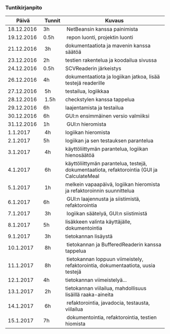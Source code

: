 ### Tuntikirjanpito
Päivä | Tunnit | Kuvaus
----- | ------ | ------
18.12.2016 | 3h | NetBeansin kanssa painimista
19.12.2016 | 0.5h | repon luonti, projektin luonti
21.12.2016 | 3h | dokumentaatiota ja mavenin kanssa säätöä
23.12.2016 | 2h | testien rakentelua ja koodailua sivussa
24.12.2016 | 0.5h | SCVReaderin järkeistys
26.12.2016 | 4h | dokumentaatiota ja logiikan jatkoa, lisää testejä readerille
27.12.2016 | 5h | testailua, logiikkaa
28.12.2016 | 1.5h | checkstylen kanssa tappelua
29.12.2016 | 6h | laajentamista ja testailua
30.12.2016 | 6h | GUI:n ensimmäinen versio valmiiksi
31.12.2016 | 1h | GUI:n hieromista
1.1.2017 | 4h | logiikan hieromista
2.1.2017 | 5h | logiikan ja sen testauksen parantelua
3.1.2017 | 4h | käyttöliittymän parantelua, logiikan hienosäätöä
4.1.2017 | 6h | käyttöliittymän parantelua, testejä, dokumentaatiota, refaktorointia (GUI ja CalculateMeal
5.1.2017 | 1h | melkein vapaapäivä, logiikan hieromista ja refaktoroinnin suunnittelua
6.1.2017 | 6h | GUI:n laajennusta ja siistimistä, refaktorointia
7.1.2017 | 3h | logiikan säätelyä, GUI:n siistimistä
8.1.2017 | 5h | lisäkkeen valinta käyttäjälle, dokumentointia
9.1.2017 | 3h | tietokannan lisäystä
10.1.2017 | 8h | tietokannan ja BufferedReaderin kanssa tappelua
11.1.2017 | 8h | tietokannan loppuun viimeistely, refaktorointia, dokumentaatiota, uusia testejä
12.1.2017 | 4h | tietokannan viimeistelyä...
13.1.2017 | 2h | tietokannan viilailua, mahdollisuus lisäillä raaka-aineita
14.1.2017 | 6h | refaktorointia, javadocia, testausta, viilailua
15.1.2017 | 7h | dokumentointia, refaktorointia, testien hiomista

